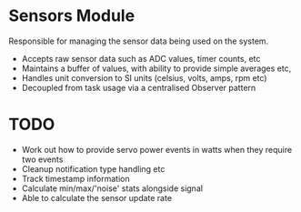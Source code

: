 # Sensors Module

Responsible for managing the sensor data being used on the system.

- Accepts raw sensor data such as ADC values, timer counts, etc
- Maintains a buffer of values, with ability to provide simple averages etc,
- Handles unit conversion to SI units (celsius, volts, amps, rpm etc)
- Decoupled from task usage via a centralised Observer pattern


# TODO

- Work out how to provide servo power events in watts when they require two events
- Cleanup notification type handling etc
- Track timestamp information
- Calculate min/max/'noise' stats alongside signal
- Able to calculate the sensor update rate